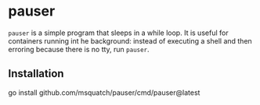 # pauser

`pauser` is a simple program that sleeps in a while loop. It is useful for containers running int he background: instead of executing a shell and then erroring because there is no tty, run `pauser`.

## Installation

go install github.com/msquatch/pauser/cmd/pauser@latest

